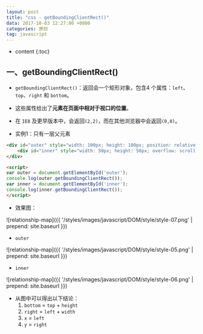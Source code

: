 ```yaml
---
layout: post
title: "css - getBoundingClientRect()"
data: 2017-10-03 12:27:00 +0800
categories: 原创
tag: javascript
---
```

* content
{:toc}

<!-- more -->

## 一、getBoundingClientRect()

* `getBoundingClientRect()`：返回会一个矩形对象，包含4 个属性：`left`、`top`、`right` 和 `bottom`。
* 这些属性给出了**元素在页面中相对于视口的位置**。
* 在 `IE8` 及更早版本中，会返回`(2,2)`，而在其他浏览器中会返回`(0,0)`。

* 实例1：只有一层父元素

```html
<div id="outer" style="width: 100px; height: 100px; position: relative; margin: 20px; padding: 20px; left: 10px; top: 10px; background: red">
    <div id="inner" style="width: 50px; height: 50px; overflow: scroll; border: 10px solid; padding: 10px; margin: 10px;position: absolute; top: 100px; left: 10px; background: blue"></div>
</div>

<script>
var outer = document.getElementById('outer');
console.log(outer.getBoundingClientRect());
var inner = document.getElementById('inner');
console.log(inner.getBoundingClientRect());
</script>
```

* 效果图：

![relationship-map]({{ '/styles/images/javascript/DOM/style/style-07.png' | prepend: site.baseurl }})

* `outer`

![relationship-map]({{ '/styles/images/javascript/DOM/style/style-05.png' | prepend: site.baseurl }})

* `inner`

![relationship-map]({{ '/styles/images/javascript/DOM/style/style-06.png' | prepend: site.baseurl }})

* 从图中可以得出以下结论：
    1. `bottom` = `top` + `height`
    2. `right` = `left` + `width`
    3. `x` = `left`
    4. `y` = `right`

